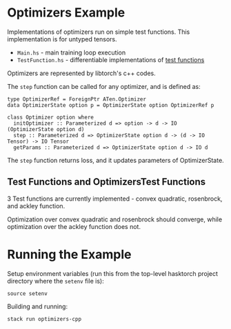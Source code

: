 # Optimizers Example

Implementations of optimizers run on simple test functions. This implementation is for untyped tensors.

- `Main.hs` - main training loop execution
- `TestFunction.hs` - differentiable implementations of [test functions](https://en.wikipedia.org/wiki/Test_functions_for_optimization)

Optimizers are represented by libtorch's c++ codes.

The `step` function can be called for any optimizer, and is defined as:

```
type OptimizerRef = ForeignPtr ATen.Optimizer
data OptimizerState option p = OptimizerState option OptimizerRef p

class Optimizer option where
  initOptimizer :: Parameterized d => option -> d -> IO (OptimizerState option d)
  step :: Parameterized d => OptimizerState option d -> (d -> IO Tensor) -> IO Tensor
  getParams :: Parameterized d => OptimizerState option d -> IO d
```

The `step` function returns loss, and it updates parameters of OptimizerState.

## Test Functions and OptimizersTest Functions

3 Test functions are currently implemented - convex quadratic, rosenbrock, and ackley function.

Optimization over convex quadratic and rosenbrock should converge, while optimization over the ackley function does not.

# Running the Example

Setup environment variables (run this from the top-level hasktorch project 
directory where the `setenv` file is):

```
source setenv
```

Building and running:

```
stack run optimizers-cpp
```
